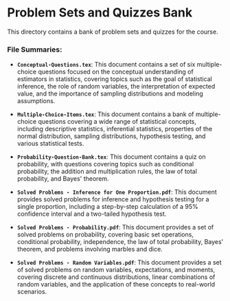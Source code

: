 # Problem Sets and Quizzes Bank

This directory contains a bank of problem sets and quizzes for the course.

### File Summaries:

*   **`Conceptual-Questions.tex`**: This document contains a set of six multiple-choice questions focused on the conceptual understanding of estimators in statistics, covering topics such as the goal of statistical inference, the role of random variables, the interpretation of expected value, and the importance of sampling distributions and modeling assumptions.

*   **`Multiple-Choice-Items.tex`**: This document contains a bank of multiple-choice questions covering a wide range of statistical concepts, including descriptive statistics, inferential statistics, properties of the normal distribution, sampling distributions, hypothesis testing, and various statistical tests.

*   **`Probability-Question-Bank.tex`**: This document contains a quiz on probability, with questions covering topics such as conditional probability, the addition and multiplication rules, the law of total probability, and Bayes' theorem.

*   **`Solved Problems - Inference for One Proportion.pdf`**: This document provides solved problems for inference and hypothesis testing for a single proportion, including a step-by-step calculation of a 95% confidence interval and a two-tailed hypothesis test.

*   **`Solved Problems - Probability.pdf`**: This document provides a set of solved problems on probability, covering basic set operations, conditional probability, independence, the law of total probability, Bayes' theorem, and problems involving marbles and dice.

*   **`Solved Problems - Random Variables.pdf`**: This document provides a set of solved problems on random variables, expectations, and moments, covering discrete and continuous distributions, linear combinations of random variables, and the application of these concepts to real-world scenarios.